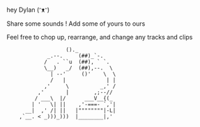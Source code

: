 hey Dylan (ᵔᴥᵔ)

Share some sounds ! Add some of yours to ours 

Feel free to chop up, rearrange, and change any tracks and clips
                       
                       ()._
                 _.--.     (##)_`-.          
                /   . ``u  (##), ` `.                
                \__)   _/  (##),--.  \               
                  | --'     ()'    \  \                
                  /   |             | |                 
                ,'     \          _,' /               
              ,'       |        ,;--//             
             / ___\  |/      ___V__{(_            
            | '   \| ||    ,'-===- `,'|           
          __|  ,' /| ||   |""""""""|-L|        
        ,`__. < _)))_)))  |________|,'
        
 
